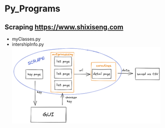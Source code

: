 # Py_Programs

## Scraping https://www.shixiseng.com
- myClasses.py
- intershipInfo.py
![diagram](/scrapeinterns.png)

